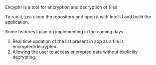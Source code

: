 Encyphr is a tool for encryption and decryption of files.

To run it, just clone the repository and open it with IntelliJ and build the application.

Some features I plan on implementing in the coming days-

1. Real time updation of the list present in app as a file is encrypted/decrypted.
2. Allowing the user to access encrypted data without explicitly decrypting.
